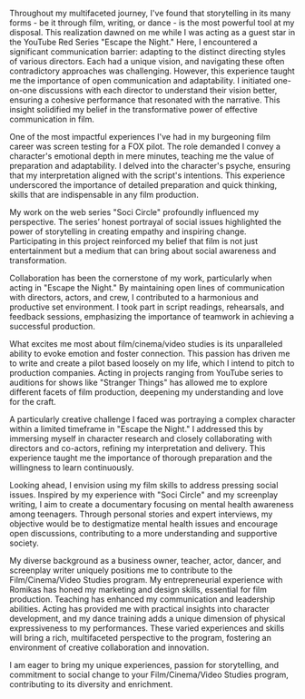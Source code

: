 Throughout my multifaceted journey, I've found that storytelling in its many forms - be it through film, writing, or dance - is the most powerful tool at my disposal. This realization dawned on me while I was acting as a guest star in the YouTube Red Series "Escape the Night." Here, I encountered a significant communication barrier: adapting to the distinct directing styles of various directors. Each had a unique vision, and navigating these often contradictory approaches was challenging. However, this experience taught me the importance of open communication and adaptability. I initiated one-on-one discussions with each director to understand their vision better, ensuring a cohesive performance that resonated with the narrative. This insight solidified my belief in the transformative power of effective communication in film.

One of the most impactful experiences I've had in my burgeoning film career was screen testing for a FOX pilot. The role demanded I convey a character's emotional depth in mere minutes, teaching me the value of preparation and adaptability. I delved into the character's psyche, ensuring that my interpretation aligned with the script's intentions. This experience underscored the importance of detailed preparation and quick thinking, skills that are indispensable in any film production.

My work on the web series "Soci Circle" profoundly influenced my perspective. The series’ honest portrayal of social issues highlighted the power of storytelling in creating empathy and inspiring change. Participating in this project reinforced my belief that film is not just entertainment but a medium that can bring about social awareness and transformation.

Collaboration has been the cornerstone of my work, particularly when acting in "Escape the Night." By maintaining open lines of communication with directors, actors, and crew, I contributed to a harmonious and productive set environment. I took part in script readings, rehearsals, and feedback sessions, emphasizing the importance of teamwork in achieving a successful production. 

What excites me most about film/cinema/video studies is its unparalleled ability to evoke emotion and foster connection. This passion has driven me to write and create a pilot based loosely on my life, which I intend to pitch to production companies. Acting in projects ranging from YouTube series to auditions for shows like "Stranger Things" has allowed me to explore different facets of film production, deepening my understanding and love for the craft.

A particularly creative challenge I faced was portraying a complex character within a limited timeframe in "Escape the Night." I addressed this by immersing myself in character research and closely collaborating with directors and co-actors, refining my interpretation and delivery. This experience taught me the importance of thorough preparation and the willingness to learn continuously.

Looking ahead, I envision using my film skills to address pressing social issues. Inspired by my experience with "Soci Circle" and my screenplay writing, I aim to create a documentary focusing on mental health awareness among teenagers. Through personal stories and expert interviews, my objective would be to destigmatize mental health issues and encourage open discussions, contributing to a more understanding and supportive society.

My diverse background as a business owner, teacher, actor, dancer, and screenplay writer uniquely positions me to contribute to the Film/Cinema/Video Studies program. My entrepreneurial experience with Romikas has honed my marketing and design skills, essential for film production. Teaching has enhanced my communication and leadership abilities. Acting has provided me with practical insights into character development, and my dance training adds a unique dimension of physical expressiveness to my performances. These varied experiences and skills will bring a rich, multifaceted perspective to the program, fostering an environment of creative collaboration and innovation.

I am eager to bring my unique experiences, passion for storytelling, and commitment to social change to your Film/Cinema/Video Studies program, contributing to its diversity and enrichment.